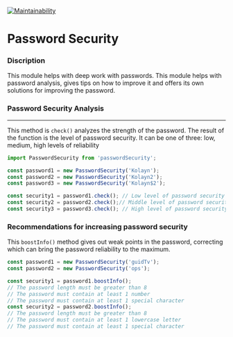 [![Maintainability](https://api.codeclimate.com/v1/badges/c8e3a5ba955683eac431/maintainability)](https://codeclimate.com/github/nikitakozlovjr/Password-Security/maintainability)

# Password Security

### Discription
This module helps with deep work with passwords. This module helps with password analysis, gives tips on how to improve it and offers its own solutions for improving the password.

### Password Security Analysis
___

This method is `check()` analyzes the strength of the password. The result of the function is the level of password security. It can be one of three: low, medium, high levels of reliability

```javascript
import PasswordSecurity from 'passwordSecurity';

const password1 = new PasswordSecurity('Kolayn');
const password2 = new PasswordSecurity('Kolayn2');
const password3 = new PasswordSecurity('Kolayn$2');

const security1 = password1.check(); // Low level of password security
const security2 = password2.check();// Middle level of password security
const security3 = password3.check(); // High level of password security
```

### Recommendations for increasing password security

This `boostInfo()` method gives out weak points in the password, correcting which can bring the password reliability to the maximum.

```javascript
const password1 = new PasswordSecurity('guidTv');
const password2 = new PasswordSecurity('ops');

const security1 = password1.boostInfo(); 
// The password length must be greater than 8
// The password must contain at least 1 number
// The password must contain at least 1 special character 
const security2 = password2.boostInfo(); 
// The password length must be greater than 8
// The password must contain at least 1 lowercase letter 
// The password must contain at least 1 special character 
```